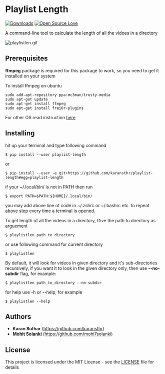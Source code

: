 # Playlist Length

[![Downloads](http://pepy.tech/badge/playlist-length)](http://pepy.tech/project/playlist-length)
[![Open Source Love](https://badges.frapsoft.com/os/mit/mit.svg?v=102)](LICENSE)

A command-line tool to calculate the length of all the vidoes in a directory

![playlistlen.gif](https://i.imgur.com/CelMYsk.gif)

## Prerequisites

**ffmpeg** package is required for this package to work, so you need to get it installed on your system

To install ffmpeg on ubuntu

```
sudo add-apt-repository ppa:mc3man/trusty-media
sudo apt-get update
sudo apt-get install ffmpeg
sudo apt-get install frei0r-plugins
```

For other OS read instruction [here](https://github.com/adaptlearning/adapt_authoring/wiki/Installing-FFmpeg)


## Installing
hit up your terminal and type following command

```
$ pip install --user playlist-length
```

or
```
$ pip install --user -e git+https://github.com/karansthr/playlist-length#egg=playlist-length
```


if your ~/.local/bin/ is not in PATH then run
```
$ export PATH=$PATH:${HOME}/.local/bin/
```

you may add above line of code in ~/.zshrc or ~/.bashrc etc. to repeat above step every time a terminal is opened.

To get length of all the videos in a directory, Give the path to directory as arguement
```
$ playlistlen path_to_directory
```

or use following command for current directory
```
$ playlistlen
```

By default, it will look for videos in given directory and it's sub-directories recursively, if you want it to look in the given directory only, then use **--no-subdir** flag, for example:
```
$ playlistlen path_to_directory --no-subdir
```

for help use -h or --help, for example
```
$ playlistlen --help
```

## Authors

* **Karan Suthar** (https://github.com/karansthr)
* **Mohit Solanki** (https://github.com/mohi7solanki)

## License

This project is licensed under the MIT License - see the [LICENSE](LICENSE) file for details
